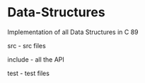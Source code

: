 # Data-Structures
Implementation of all Data Structures in C 89

src - src files

include - all the API

test - test files
